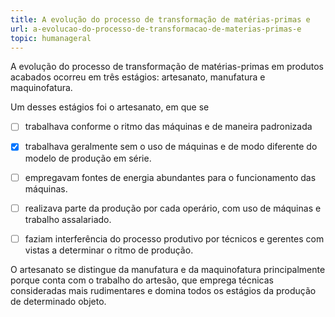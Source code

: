 ```yaml
---
title: A evolução do processo de transformação de matérias-primas e
url: a-evolucao-do-processo-de-transformacao-de-materias-primas-e
topic: humanageral
---
```



A evolução do processo de transformação de matérias-primas em produtos acabados ocorreu em três estágios: artesanato, manufatura e maquinofatura.

Um desses estágios foi o artesanato, em que se



- [ ] trabalhava conforme o ritmo das máquinas e de maneira padronizada
- [x] trabalhava geralmente sem o uso de máquinas e de modo diferente do modelo de produção em série.
- [ ] empregavam fontes de energia abundantes para o funcionamento das máquinas.
- [ ] realizava parte da produção por cada operário, com uso de máquinas e trabalho assalariado.
- [ ] faziam interferência do processo produtivo por técnicos e gerentes com vistas a determinar o ritmo de produção.


O artesanato se distingue da manufatura e da maquinofatura principalmente porque conta com o trabalho do artesão, que emprega técnicas consideradas mais rudimentares e domina todos os estágios da produção de determinado objeto.
